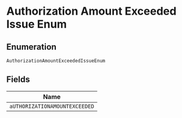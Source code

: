 
# Authorization Amount Exceeded Issue Enum

## Enumeration

`AuthorizationAmountExceededIssueEnum`

## Fields

| Name |
|  --- |
| `aUTHORIZATIONAMOUNTEXCEEDED` |

